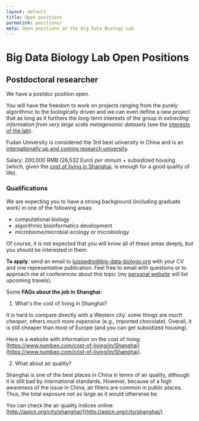 ```yaml
---
layout: default
title: Open positions
permalink: positions/
meta: Open positions at the Big Data Biology Lab
---
```

# Big Data Biology Lab Open Positions

## Postdoctoral researcher

We have a postdoc position open.

You will have the freedom to work on projects ranging from the purely
algorithmic to the biologically driven and we can even define a new project
that as long as it furthers the long-term interests of the group in _extracting
information from very large scale metagenomic datasets_ (see the [interests of
the lab](/interests/)).

Fudan University is considered the 3rd best university in China and is an
[internationally up and coming research
university](https://www.timeshighereducation.com/world-university-rankings/fudan-university).

Salary: 200,000 RMB (26,532 Euro) _per annum_ + subsidized housing (which,
given the [cost of living in
Shanghai](https://www.numbeo.com/cost-of-living/in/Shanghai), is enough for a
good quality of life).

### Qualifications

We are expecting you to have a strong background (including graduate work) in
one of the following areas:

- computational biology
- algorithmic bioinformatics development
- microbiome/microbial ecology or microbiology

Of course, it is not expected that you will know all of these areas deeply, but
you should be interested in them.

**To apply**: send an email to
[luispedro@big-data-biology.org](mailto:luispedro@big-data-biology.org) with
your CV and one representative publication. Feel free to email with questions
or to approach me at conferences about this topic (my [personal
website](http://luispedro.org) will list upcoming travels).

Some **FAQs about the job in Shanghai**:

1. What's the cost of living in Shanghai?

It is hard to compare directly with a Western city: some things are _much
cheaper_, others _much more expensive_ (e.g., imported chocolate). Overall, it
is still cheaper than most of Europe (and you can get subsidized housing).

Here is a website with information on the cost of living:
[https://www.numbeo.com/cost-of-living/in/Shanghai](https://www.numbeo.com/cost-of-living/in/Shanghai).

2. What about air quality?

Shanghai is one of the best places in China in terms of air quality, although
it is still bad by international standards. However, because of a high
awareness of the issue in China, air filters are common in public places. Thus,
the total exposure not as large as it would otherwise be.

You can check the air quality indices online:
[http://aqicn.org/city/shanghai/](http://aqicn.org/city/shanghai/)

